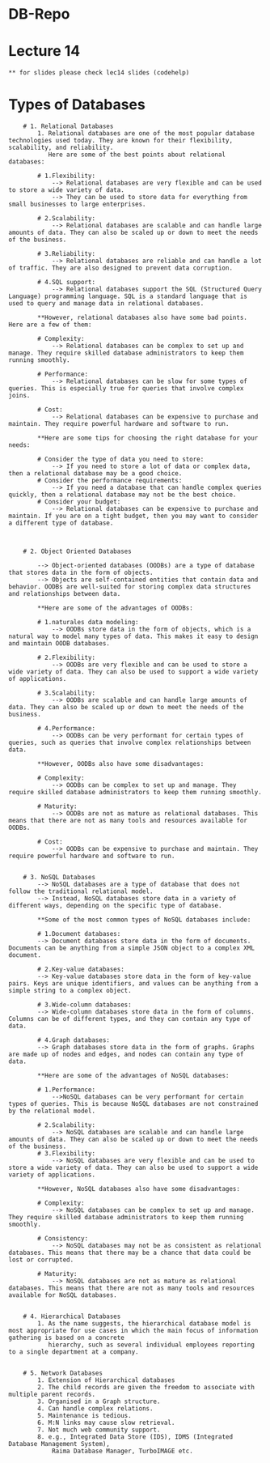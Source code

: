 # DB-Repo
 
# Lecture 14
	
	** for slides please check lec14 slides (codehelp)
	
# Types of Databases
		
		# 1. Relational Databases
			1. Relational databases are one of the most popular database technologies used today. They are known for their flexibility, scalability, and reliability. 
			   Here are some of the best points about relational databases:

			# 1.Flexibility: 
				--> Relational databases are very flexible and can be used to store a wide variety of data. 
				--> They can be used to store data for everything from small businesses to large enterprises.
				
			# 2.Scalability:
				--> Relational databases are scalable and can handle large amounts of data. They can also be scaled up or down to meet the needs of the business.
			
			# 3.Reliability:
     			--> Relational databases are reliable and can handle a lot of traffic. They are also designed to prevent data corruption.
			
			# 4.SQL support: 
				--> Relational databases support the SQL (Structured Query Language) programming language. SQL is a standard language that is used to query and manage data in relational databases.
			
			**However, relational databases also have some bad points. Here are a few of them:

			# Complexity: 
				--> Relational databases can be complex to set up and manage. They require skilled database administrators to keep them running smoothly.
			
			# Performance:
				--> Relational databases can be slow for some types of queries. This is especially true for queries that involve complex joins.
			
			# Cost: 
				--> Relational databases can be expensive to purchase and maintain. They require powerful hardware and software to run.
			
			**Here are some tips for choosing the right database for your needs:

			# Consider the type of data you need to store: 
				--> If you need to store a lot of data or complex data, then a relational database may be a good choice.
			# Consider the performance requirements: 
				--> If you need a database that can handle complex queries quickly, then a relational database may not be the best choice.
			# Consider your budget:
				--> Relational databases can be expensive to purchase and maintain. If you are on a tight budget, then you may want to consider a different type of database.
	
	
	
		# 2. Object Oriented Databases
			
			--> Object-oriented databases (OODBs) are a type of database that stores data in the form of objects. 
			--> Objects are self-contained entities that contain data and behavior. OODBs are well-suited for storing complex data structures and relationships between data.

			**Here are some of the advantages of OODBs:

			# 1.naturales data modeling:
				--> OODBs store data in the form of objects, which is a natural way to model many types of data. This makes it easy to design and maintain OODB databases.
			
			# 2.Flexibility: 
				--> OODBs are very flexible and can be used to store a wide variety of data. They can also be used to support a wide variety of applications.
			
			# 3.Scalability: 
				--> OODBs are scalable and can handle large amounts of data. They can also be scaled up or down to meet the needs of the business.
			
			# 4.Performance: 
				--> OODBs can be very performant for certain types of queries, such as queries that involve complex relationships between data.
			
			**However, OODBs also have some disadvantages:

			# Complexity: 
				--> OODBs can be complex to set up and manage. They require skilled database administrators to keep them running smoothly.
			
			# Maturity: 
				--> OODBs are not as mature as relational databases. This means that there are not as many tools and resources available for OODBs.
			
			# Cost:
				--> OODBs can be expensive to purchase and maintain. They require powerful hardware and software to run.
			
		
		# 3. NoSQL Databases
			--> NoSQL databases are a type of database that does not follow the traditional relational model. 
			--> Instead, NoSQL databases store data in a variety of different ways, depending on the specific type of database.
		
			**Some of the most common types of NoSQL databases include:

			# 1.Document databases: 
			--> Document databases store data in the form of documents. Documents can be anything from a simple JSON object to a complex XML document.
			
			# 2.Key-value databases:
			--> Key-value databases store data in the form of key-value pairs. Keys are unique identifiers, and values can be anything from a simple string to a complex object.

			# 3.Wide-column databases: 
			--> Wide-column databases store data in the form of columns. Columns can be of different types, and they can contain any type of data.
			
			# 4.Graph databases: 
			--> Graph databases store data in the form of graphs. Graphs are made up of nodes and edges, and nodes can contain any type of data.
            
            **Here are some of the advantages of NoSQL databases:

			# 1.Performance: 
				-->NoSQL databases can be very performant for certain types of queries. This is because NoSQL databases are not constrained by the relational model.
			
			# 2.Scalability: 
				--> NoSQL databases are scalable and can handle large amounts of data. They can also be scaled up or down to meet the needs of the business.
			# 3.Flexibility: 
				--> NoSQL databases are very flexible and can be used to store a wide variety of data. They can also be used to support a wide variety of applications.
			
			**However, NoSQL databases also have some disadvantages:

			# Complexity: 
				--> NoSQL databases can be complex to set up and manage. They require skilled database administrators to keep them running smoothly.
			
			# Consistency: 
			    --> NoSQL databases may not be as consistent as relational databases. This means that there may be a chance that data could be lost or corrupted.
			
			# Maturity:
			    --> NoSQL databases are not as mature as relational databases. This means that there are not as many tools and resources available for NoSQL databases.
			
	
		# 4. Hierarchical Databases
			1. As the name suggests, the hierarchical database model is most appropriate for use cases in which the main focus of information gathering is based on a concrete 
			   hierarchy, such as several individual employees reporting to a single department at a company.
		
		
		# 5. Network Databases
			1. Extension of Hierarchical databases
			2. The child records are given the freedom to associate with multiple parent records.
			3. Organised in a Graph structure.
			4. Can handle complex relations.
			5. Maintenance is tedious.
			6. M:N links may cause slow retrieval.
			7. Not much web community support.
			8. e.g., Integrated Data Store (IDS), IDMS (Integrated Database Management System),
				Raima Database Manager, TurboIMAGE etc.
